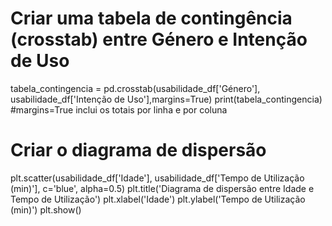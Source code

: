 # Criar uma tabela de contingência (crosstab) entre Género e Intenção de Uso
tabela_contingencia = pd.crosstab(usabilidade_df['Género'], usabilidade_df['Intenção de Uso'],margins=True)
print(tabela_contingencia)
#margins=True inclui os totais por linha e por coluna


# Criar o diagrama de dispersão
plt.scatter(usabilidade_df['Idade'], usabilidade_df['Tempo de Utilização (min)'], c='blue', alpha=0.5)
plt.title('Diagrama de dispersão entre Idade e Tempo de Utilização')
plt.xlabel('Idade')
plt.ylabel('Tempo de Utilização (min)')
plt.show()